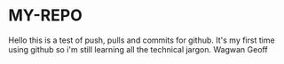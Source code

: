 # MY-REPO
Hello this is a test of push, pulls and commits for github.
It's my first time using github so i'm still learning all the technical jargon.
Wagwan Geoff
